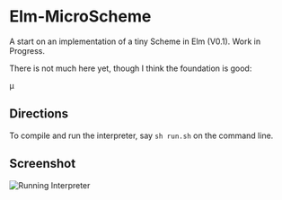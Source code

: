 # Elm-MicroScheme

A start on an implementation of a tiny Scheme in Elm (V0.1). Work in Progress.

There is not much here yet, though I think the foundation is good:

µ
## Directions

To compile and run the interpreter, say `sh run.sh` on the command line.



## Screenshot

![Running Interpreter](https://imagedelivery.net/9U-0Y4sEzXlO6BXzTnQnYQ/cb29900a-fd51-4118-c7ca-0ba54f83d400/public)